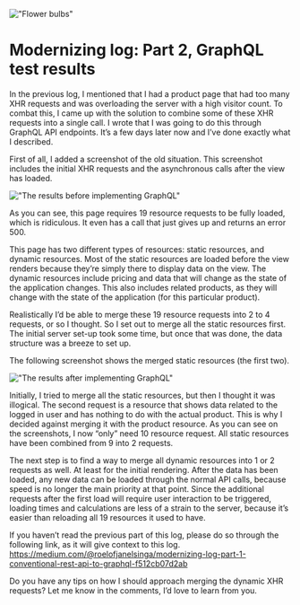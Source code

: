 !["Flower bulbs"](/images/articles/1_GdfAu9ucc1ZQdKz39S-0Kg.jpeg)

# Modernizing log: Part 2, GraphQL test results

In the previous log, I mentioned that I had a product page that had too many XHR requests and was overloading the server with a high visitor count. To combat this, I came up with the solution to combine some of these XHR requests into a single call. I wrote that I was going to do this through GraphQL API endpoints. It’s a few days later now and I’ve done exactly what I described.

First of all, I added a screenshot of the old situation. This screenshot includes the initial XHR requests and the asynchronous calls after the view has loaded.

!["The results before implementing GraphQL"](/images/articles/modernizing-log-part-2/1_4tQVRFbsOj21RGUU4CQpgw.png)

As you can see, this page requires 19 resource requests to be fully loaded, which is ridiculous. It even has a call that just gives up and returns an error 500.

This page has two different types of resources: static resources, and dynamic resources. Most of the static resources are loaded before the view renders because they’re simply there to display data on the view. The dynamic resources include pricing and data that will change as the state of the application changes. This also includes related products, as they will change with the state of the application (for this particular product).

Realistically I’d be able to merge these 19 resource requests into 2 to 4 requests, or so I thought. So I set out to merge all the static resources first. The initial server set-up took some time, but once that was done, the data structure was a breeze to set up.

The following screenshot shows the merged static resources (the first two).

!["The results after implementing GraphQL"](/images/articles/modernizing-log-part-2/1_w-YC_lehzVlsyMqKEAKjCw.png)

Initially, I tried to merge all the static resources, but then I thought it was illogical. The second request is a resource that shows data related to the logged in user and has nothing to do with the actual product. This is why I decided against merging it with the product resource. As you can see on the screenshots, I now “only” need 10 resource request. All static resources have been combined from 9 into 2 requests.

The next step is to find a way to merge all dynamic resources into 1 or 2 requests as well. At least for the initial rendering. After the data has been loaded, any new data can be loaded through the normal API calls, because speed is no longer the main priority at that point. Since the additional requests after the first load will require user interaction to be triggered, loading times and calculations are less of a strain to the server, because it’s easier than reloading all 19 resources it used to have.

If you haven’t read the previous part of this log, please do so through the following link, as it will give context to this log. https://medium.com/@roelofjanelsinga/modernizing-log-part-1-conventional-rest-api-to-graphql-f512cb07d2ab

Do you have any tips on how I should approach merging the dynamic XHR requests? Let me know in the comments, I’d love to learn from you.